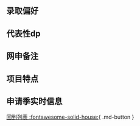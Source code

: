 ## 录取偏好

## 代表性dp

## 网申备注

## 项目特点

## 申请季实时信息

[回到列表 :fontawesome-solid-house:](../选校梯度.md){ .md-button }